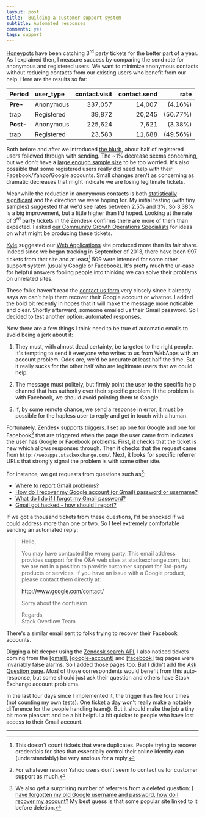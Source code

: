 ```yaml
---
layout: post
title:  Building a customer support system
subtitle: Automated responses
comments: yes
tags: support
---
```


[Honeypots](/2015/04/08/customer-support-4.html)
have been catching 3<sup>rd</sup> party tickets for the better part of
a year. As I explained then, I measure success by comparing the send
rate for anonymous and registered users. We want to minimize anonymous
contacts without reducing contacts from our existing users who benefit
from our help. Here are the results so far:

Period     | user_type  | contact.visit | contact.send |     rate
:-----     | :--------  | ------------: | -----------: |     ---:
**Pre-**   | Anonymous  |       337,057 |      14,007  |  (4.16%) 
trap       | Registered |        39,872 |      20,245  | (50.77%)
**Post-**  | Anonymous  |       225,624 |       7,621  |  (3.38%)
trap       | Registered |        23,583 |      11,688  | (49.56%)

Both before and after we introduced
[the blurb](http://stackoverflow.com/contact), about half of registered
users followed through with sending. The ~1% decrease seems
concerning, but we don't have a
[large enough sample size](http://www.evanmiller.org/ab-testing/sample-size.html#!4.16;80;5;0.78;0)
to be too worried. It's also possible that some registered users
really did need help with their Facebook/Yahoo/Google accounts. Small
changes aren't as concerning as dramatic decreases that might indicate
we are losing legitimate tickets.

Meanwhile the reduction in anonymous contacts is both
[statistically significant](http://www.evanmiller.org/ab-testing/sample-size.html#!4.16;80;5;0.78;0)
and the direction we were hoping for. My initial testing (with tiny
samples) suggested that we'd see rates between 2.5% and 3%. So 3.38%
is a big improvement, but a little higher than I'd hoped. Looking at
the rate of 3<sup>rd</sup> party tickets in the Zendesk confirms there
are more of them than expected. I asked
[our Community Growth Operations Specialists](https://blog.stackoverflow.com/2015/04/jnat-and-animuson-workin-on-ur-problemz/)
for ideas on what might be producing these tickets.

[Kyle](http://stackexchange.com/users/89201/animuson) suggested our
[Web Applications](http://webapps.stackexchange.com/) site produced
more than its fair share. Indeed since we began tracking in September
of 2013, there have been 997 tickets from that site and at least[^1]
509 were intended for some other support system (usually Google or
Facebook). It's pretty much the ur-case for helpful answers fooling
people into thinking we can solve their problems on unrelated sites.

These folks haven't read the
[contact us form](http://webapps.stackexchange.com/contact) very
closely since it already says we can't help them recover their Google
account or whatnot. I added the bold bit recently in hopes that it
will make the message more noticable and clear. Shortly afterward,
someone emailed us their Gmail password. So I decided to test another
option: automated responses.

Now there are a few things I think need to be true of automatic emails
to avoid being a jerk about it:

1. They must, with almost dead certainty, be targeted to the right
   people. It's tempting to send it everyone who writes to us from
   WebApps with an account problem. Odds are, we'd be accurate at
   least half the time. But it really sucks for the other half who are
   legitimate users that we could help.

2. The message must politely, but firmly point the user to the
   specific help channel that has authority over their specific
   problem. If the problem is with Facebook, we should avoid pointing
   them to Google.

3. If, by some remote chance, we send a response in error, it must be
   possible for the hapless user to reply and get in touch with a
   human.

Fortunately, Zendesk supports
[triggers](https://support.zendesk.com/hc/en-us/articles/203662246-About-triggers-and-how-they-work). I
set up one for Google and one for Facebook[^2] that are triggered when
the page the user came from indicates the user has Google or Facebook
problems. First, it checks that the ticket is new which allows
responses through. Then it checks that the request came from
`http://webapps.stackexchange.com/`. Next, it looks for specific
referrer URLs that strongly signal the problem is with some other
site.

For instance, we get requests from questions such as[^3]:

* [Where to report Gmail problems?](http://webapps.stackexchange.com/q/24238/43374)
* [How do I recover my Google account (or Gmail) password or username?](http://webapps.stackexchange.com/q/52706/43374)
* [What do I do if I forgot my Gmail password?](http://webapps.stackexchange.com/q/9217/43374)
* [Gmail got hacked - how should I report?](http://webapps.stackexchange.com/q/11034/43374)

If we got a thousand tickets from these questions, I'd be shocked if
we could address more than one or two. So I feel extremely comfortable
sending an automated reply:

> Hello,
>
> You may have contacted the wrong party. This email address provides
> support for the Q&A web sites at stackexchange.com, but we are not
> in a position to provide customer support for 3rd-party products or
> services. If you have an issue with a Google product, please contact
> them directly at:
>
> http://www.google.com/contact/
>
> Sorry about the confusion.
>
> Regards,  
> Stack Overflow Team

There's a similar email sent to folks trying to recover their Facebook
accounts.

Digging a bit deeper using the
[Zendesk search API](https://developer.zendesk.com/rest_api/docs/core/search),
I also noticed tickets coming from the
[[gmail]](http://webapps.stackexchange.com/questions/tagged/gmail),
[[google-account]](http://webapps.stackexchange.com/questions/tagged/google-account)
and
[[facebook]](http://webapps.stackexchange.com/questions/tagged/facebook)
tag pages were invariably false alarms. So I added those pages
too. But I didn't add the
[Ask Question page](http://webapps.stackexchange.com/questions/ask). _Most_
of those correspondents would benefit from this auto-response, but
some should just ask their question and others have Stack Exchange
account problems.

In the last four days since I implemented it, the trigger has fire
four times (not counting my own tests). One ticket a day won't really
make a notable difference for the people handling team@. But it should
make the job a tiny bit more pleasant and be a bit helpful a bit
quicker to people who have lost access to their Gmail account.

---

[^1]: This doesn't count tickets that were duplicates. People trying
    to recover credentials for sites that essentially control their
    online identity can (understandably) be very anxious for a reply.

[^2]: For whatever reason Yahoo users don't seem to contact us for customer support as much.

[^3]: We also get a surprising number of referrers from a deleted
    question:
    [I have forgotten my old Google username and password, how do I recover my account?](http://webapps.stackexchange.com/questions/51875/i-have-forgotten-my-old-google-username-and-password-how-do-i-recover-my-accoun)
    My best guess is that some popular site linked to it before deletion.

<!--  LocalWords:  problemz animuson LocalWords ur WebApps  http
 -->
<!--  LocalWords:  accoun username Zendesk gmail google facebook
 -->
<!--  LocalWords:  noticable
 -->
